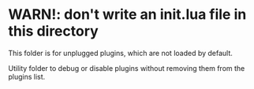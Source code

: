 # WARN!: don't write an init.lua file in this directory

This folder is for unplugged plugins, which are not loaded by default.

Utility folder to debug or disable plugins without removing them from the plugins list.
